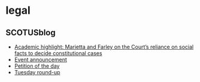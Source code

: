 # legal

## SCOTUSblog
- [Academic highlight: Marietta and Farley on the Court’s reliance on social facts to decide constitutional cases](http://www.scotusblog.com/2016/09/academic-highlight-marietta-and-farley-on-the-courts-reliance-on-social-facts-to-decide-constitutional-cases/)
- [Event announcement](http://www.scotusblog.com/2016/09/event-announcement-92/)
- [Petition of the day](http://www.scotusblog.com/2016/09/petition-of-the-day-994/)
- [Tuesday round-up](http://www.scotusblog.com/2016/09/tuesday-round-up-344/)


